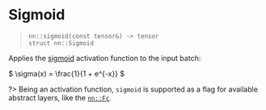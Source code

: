 # Sigmoid
> `nn::sigmoid(const tensor&) -> tensor` \
> `struct nn::Sigmoid`

Applies the [sigmoid](tensor/operations/elementwise-unary#sigmoid)
activation function to the input batch:

$ \sigma(x) = \frac{1}{1 + e^{-x}} $

?> Being an activation function, `sigmoid` is supported as a flag
   for available abstract layers, like the [`nn::Fc`](nn/layers/fc).
